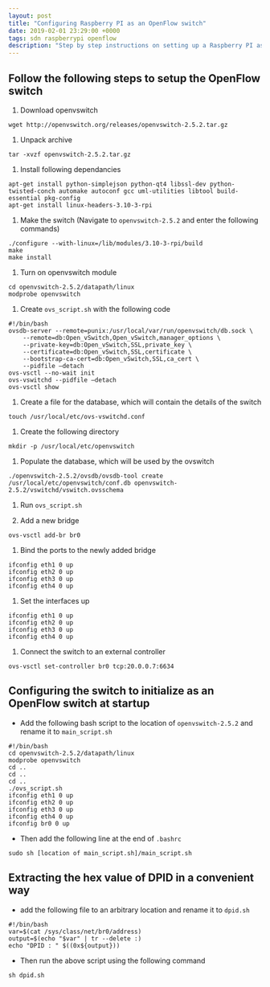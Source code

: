 ```yaml
---
layout: post
title: "Configuring Raspberry PI as an OpenFlow switch"
date: 2019-02-01 23:29:00 +0000
tags: sdn raspberrypi openflow
description: "Step by step instructions on setting up a Raspberry PI as an OpenFlow switch"
---
```

## Follow the following steps to setup the OpenFlow switch
1. Download openvswitch
```shell
wget http://openvswitch.org/releases/openvswitch-2.5.2.tar.gz
```

1. Unpack archive
```shell
tar -xvzf openvswitch-2.5.2.tar.gz
```

1.  Install following dependancies
```shell
apt-get install python-simplejson python-qt4 libssl-dev python-twisted-conch automake autoconf gcc uml-utilities libtool build-essential pkg-config
apt-get install linux-headers-3.10-3-rpi
```

1. Make the switch (Navigate to `openvswitch-2.5.2` and enter the following commands)
```shell
./configure --with-linux=/lib/modules/3.10-3-rpi/build
make
make install
```

1. Turn on openvswitch module
```shell
cd openvswitch-2.5.2/datapath/linux
modprobe openvswitch
```

1. Create `ovs_script.sh` with the following code<br>
```shell
#!/bin/bash
ovsdb-server --remote=punix:/usr/local/var/run/openvswitch/db.sock \
    --remote=db:Open_vSwitch,Open_vSwitch,manager_options \
    --private-key=db:Open_vSwitch,SSL,private_key \
    --certificate=db:Open_vSwitch,SSL,certificate \
    --bootstrap-ca-cert=db:Open_vSwitch,SSL,ca_cert \
    --pidfile –detach
ovs-vsctl --no-wait init
ovs-vswitchd --pidfile –detach
ovs-vsctl show
```

1. Create a file for the database, which will contain the details of the switch
```shell
touch /usr/local/etc/ovs-vswitchd.conf
```

1. Create the following directory
```shell
mkdir -p /usr/local/etc/openvswitch
```

1. Populate the database, which will be used by the ovswitch
```shell
./openvswitch-2.5.2/ovsdb/ovsdb-tool create /usr/local/etc/openvswitch/conf.db openvswitch-2.5.2/vswitchd/vswitch.ovsschema
```

1. Run `ovs_script.sh`

1. Add a new bridge
```shell
ovs-vsctl add-br br0
```

1. Bind the ports to the newly added bridge
```shell
ifconfig eth1 0 up
ifconfig eth2 0 up
ifconfig eth3 0 up
ifconfig eth4 0 up
```

1. Set the interfaces up
```shell
ifconfig eth1 0 up
ifconfig eth2 0 up
ifconfig eth3 0 up
ifconfig eth4 0 up
```

1. Connect the switch to an external controller
```shell
ovs-vsctl set-controller br0 tcp:20.0.0.7:6634
```

## Configuring the switch to initialize as an OpenFlow switch at startup

- Add the following bash script to the location of `openvswitch-2.5.2` and rename it to `main_script.sh`
```shell
#!/bin/bash
cd openvswitch-2.5.2/datapath/linux
modprobe openvswitch
cd ..
cd ..
cd ..
./ovs_script.sh
ifconfig eth1 0 up
ifconfig eth2 0 up
ifconfig eth3 0 up
ifconfig eth4 0 up
ifconfig br0 0 up
```

- Then add the following line at the end of `.bashrc`
```shell
sudo sh [location of main_script.sh]/main_script.sh
```

## Extracting the hex value of DPID in a convenient way

- add the following file to an arbitrary location and rename it to `dpid.sh`
```shell
#!/bin/bash
var=$(cat /sys/class/net/br0/address)
output=$(echo "$var" | tr --delete :)
echo "DPID : " $((0x${output}))
```

- Then run the above script using the following command
```shell
sh dpid.sh
```